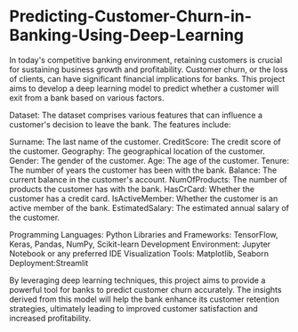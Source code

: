 # Predicting-Customer-Churn-in-Banking-Using-Deep-Learning

In today's competitive banking environment, retaining customers is crucial for sustaining business growth and profitability. Customer churn, or the loss of clients, can have significant financial implications for banks. This project aims to develop a deep learning model to predict whether a customer will exit from a bank based on various factors.

Dataset:
The dataset comprises various features that can influence a customer's decision to leave the bank. The features include:

Surname: The last name of the customer.
CreditScore: The credit score of the customer.
Geography: The geographical location of the customer.
Gender: The gender of the customer.
Age: The age of the customer.
Tenure: The number of years the customer has been with the bank.
Balance: The current balance in the customer's account.
NumOfProducts: The number of products the customer has with the bank.
HasCrCard: Whether the customer has a credit card.
IsActiveMember: Whether the customer is an active member of the bank.
EstimatedSalary: The estimated annual salary of the customer.


Programming Languages: Python
Libraries and Frameworks: TensorFlow, Keras, Pandas, NumPy, Scikit-learn
Development Environment: Jupyter Notebook or any preferred IDE
Visualization Tools: Matplotlib, Seaborn
Deployment:Streamlit

By leveraging deep learning techniques, this project aims to provide a powerful tool for banks to predict customer churn accurately. The insights derived from this model will help the bank enhance its customer retention strategies, ultimately leading to improved customer satisfaction and increased profitability.

